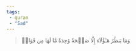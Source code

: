```yaml
---
tags: 
 - quran 
 - "Sad"
---
```


> وَمَا يَنظُرُ هَـٰٓؤُلَآءِ إِلَّا صَيۡحَةٗ وَٰحِدَةٗ مَّا لَهَا مِن فَوَاقٖ
